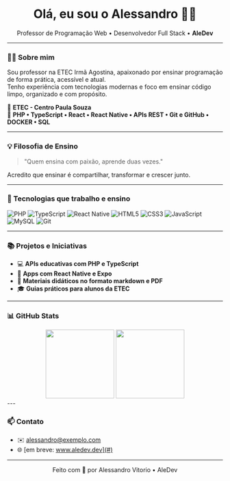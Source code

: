 <h1 align="center">Olá, eu sou o Alessandro 👨‍🏫</h1>

<p align="center">
  Professor de Programação Web • Desenvolvedor Full Stack • <strong>AleDev</strong>
</p>

---

### 👨‍🏫 Sobre mim

Sou professor na ETEC Irmã Agostina, apaixonado por ensinar programação de forma prática, acessível e atual.  
Tenho experiência com tecnologias modernas e foco em ensinar código limpo, organizado e com propósito.

📍 **ETEC - Centro Paula Souza**  
🚀 **PHP • TypeScript • React • React Native • APIs REST • Git e GitHub • DOCKER • SQL**

---

### 💡 Filosofia de Ensino

> "Quem ensina com paixão, aprende duas vezes."

Acredito que ensinar é compartilhar, transformar e crescer junto.  

---

### 🚀 Tecnologias que trabalho e ensino

![PHP](https://img.shields.io/badge/-PHP-777BB4?style=for-the-badge&logo=php&logoColor=white)
![TypeScript](https://img.shields.io/badge/-TypeScript-3178C6?style=for-the-badge&logo=typescript&logoColor=white)
![React Native](https://img.shields.io/badge/-React%20Native-61DAFB?style=for-the-badge&logo=react&logoColor=white)
![HTML5](https://img.shields.io/badge/-HTML5-E34F26?style=for-the-badge&logo=html5&logoColor=white)
![CSS3](https://img.shields.io/badge/-CSS3-1572B6?style=for-the-badge&logo=css3&logoColor=white)
![JavaScript](https://img.shields.io/badge/-JavaScript-F7DF1E?style=for-the-badge&logo=javascript&logoColor=black)
![MySQL](https://img.shields.io/badge/-MySQL-4479A1?style=for-the-badge&logo=mysql&logoColor=white)
![Git](https://img.shields.io/badge/-Git-F05032?style=for-the-badge&logo=git&logoColor=white)

---

### 📚 Projetos e Iniciativas

- 💻 **APIs educativas com PHP e TypeScript**
- 📱 **Apps com React Native e Expo**
- 📖 **Materiais didáticos no formato markdown e PDF**
- 🎓 **Guias práticos para alunos da ETEC**

---

### 📊 GitHub Stats

<div align="center">
  <img height="160em" src="https://github-readme-stats.vercel.app/api?username=alessandrovitorio&show_icons=true&theme=dracula&count_private=true" />
  <img height="160em" src="https://github-readme-stats.vercel.app/api/top-langs/?username=alessandrovitorio&layout=compact&theme=dracula&langs_count=5" />
</div>
---

### 📫 Contato

- ✉️ [alessandro@exemplo.com](mailto:alessandro@exemplo.com)  
- 🌐 [em breve: www.aledev.dev](#)

---

<p align="center">Feito com 💙 por Alessandro Vitorio • AleDev</p>

